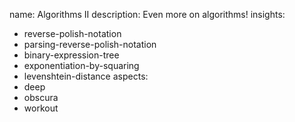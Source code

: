 name: Algorithms II
description: Even more on algorithms!
insights:
  - reverse-polish-notation
  - parsing-reverse-polish-notation
  - binary-expression-tree
  - exponentiation-by-squaring
  - levenshtein-distance
aspects:
  - deep
  - obscura
  - workout
 
